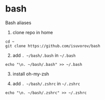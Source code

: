 # bash
Bash aliases

1. clone repo in home
```
cd ~
git clone https://github.com/isuvorov/bash
```

2. add `. ~/bash/.bash` in `~/.bash`

```
echo "\n. ~/bash/.bash" >> ~/.bash
```

3. install oh-my-zsh

4. add `. ~/bash/.zshrc` in `~/.zshrc`

```
echo "\n. ~/bash/.zshrc" >> ~/.zshrc
```
